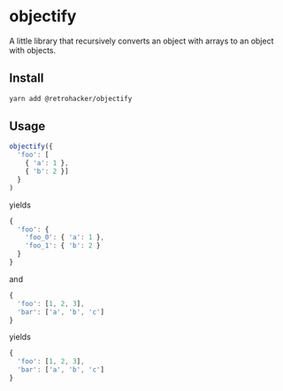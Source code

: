 # objectify

A little library that recursively converts an object with arrays to an object
with objects.

## Install

```sh
yarn add @retrohacker/objectify
```

## Usage

```js
objectify({
  'foo': [
    { 'a': 1 },
    { 'b': 2 }]
  }
)
```

yields

```js
{
  'foo': {
    'foo_0': { 'a': 1 },
    'foo_1': { 'b': 2 }
  }
}
```

and

```js
{
  'foo': [1, 2, 3],
  'bar': ['a', 'b', 'c']
}
```

yields

```js
{
  'foo': [1, 2, 3],
  'bar': ['a', 'b', 'c']
}
```
